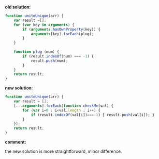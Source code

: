 **old solution:**
```javascript
function uniteUnique(arr) {
	var result =[];
	for (var key in arguments) {
		if (arguments.hasOwnProperty(key)) {
			arguments[key].forEach(plug);
		}
	}
    
	function plug (num) {
		if (result.indexOf(num) === -1) {
			result.push(num);
		}
	}	
	return result;
}
```

**new solution:**
```javascript
function uniteUnique(arr) {
    var result = [];
    [...arguments].forEach(function checkMe(val) {
        for (var i=0 ; i<val.length ; i++) {
            if (result.indexOf(val[i])===-1) { result.push(val[i]); }
        }
    });
    return result;
}
```
**comment:**

the new solution is more straightforward, minor difference.
